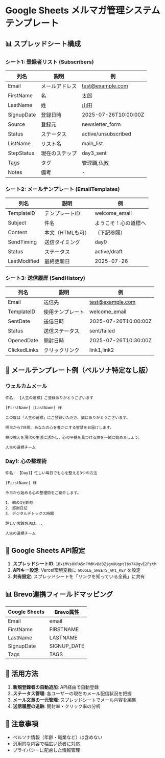 # Google Sheets メルマガ管理システム テンプレート

## 📊 スプレッドシート構成

### シート1: 登録者リスト (Subscribers)
| 列名 | 説明 | 例 |
|------|------|-----|
| Email | メールアドレス | test@example.com |
| FirstName | 名 | 太郎 |
| LastName | 姓 | 山田 |
| SignupDate | 登録日時 | 2025-07-26T10:00:00Z |
| Source | 登録元 | newsletter_form |
| Status | ステータス | active/unsubscribed |
| ListName | リスト名 | main_list |
| StepStatus | 現在のステップ | day3_sent |
| Tags | タグ | 管理職,仏教 |
| Notes | 備考 | - |

### シート2: メールテンプレート (EmailTemplates)
| 列名 | 説明 | 例 |
|------|------|-----|
| TemplateID | テンプレートID | welcome_email |
| Subject | 件名 | ようこそ！心の道標へ |
| Content | 本文（HTMLも可） | （下記参照） |
| SendTiming | 送信タイミング | day0 |
| Status | ステータス | active/draft |
| LastModified | 最終更新日 | 2025-07-26 |

### シート3: 送信履歴 (SendHistory)
| 列名 | 説明 | 例 |
|------|------|-----|
| Email | 送信先 | test@example.com |
| TemplateID | 使用テンプレート | welcome_email |
| SentDate | 送信日時 | 2025-07-26T10:00:00Z |
| Status | 送信ステータス | sent/failed |
| OpenedDate | 開封日時 | 2025-07-26T10:30:00Z |
| ClickedLinks | クリックリンク | link1,link2 |

## 📝 メールテンプレート例（ペルソナ特定なし版）

### ウェルカムメール
```
件名: 【人生の道標】ご登録ありがとうございます

[FirstName] [LastName] 様

この度は「人生の道標」にご登録いただき、誠にありがとうございます。

明日から7日間、あなたの心を豊かにする智慧をお届けします。

禅の教えを現代の生活に活かし、心の平穏を見つける旅を一緒に始めましょう。

人生の道標チーム
```

### Day1: 心の整理術
```
件名: 【Day1】忙しい毎日でも心を整える3つの方法

[FirstName] 様

今日から始める心の整理術をご紹介します。

1. 朝の3分瞑想
2. 感謝日記
3. デジタルデトックス時間

詳しい実践方法は...

人生の道標チーム
```

## 🔧 Google Sheets API設定

1. **スプレッドシートID**: `1BxiMVs0XRA5nFMdKvBdBZjgmUUqptlbs74OgvE2PztM`
2. **APIキー設定**: Vercel環境変数に `GOOGLE_SHEETS_API_KEY` を設定
3. **共有設定**: スプレッドシートを「リンクを知っている全員」に共有

## 📊 Brevo連携フィールドマッピング

| Google Sheets | Brevo属性 |
|--------------|-----------|
| Email | email |
| FirstName | FIRSTNAME |
| LastName | LASTNAME |
| SignupDate | SIGNUP_DATE |
| Tags | TAGS |

## 🚀 活用方法

1. **新規登録者の自動追加**: API経由で自動登録
2. **ステータス管理**: 各ユーザーの現在のメール配信状況を把握
3. **メール文章の一元管理**: スプレッドシートでメール内容を編集
4. **送信履歴の追跡**: 開封率・クリック率の分析

## 📌 注意事項

- ペルソナ情報（年齢・職業など）は含めない
- 汎用的な内容で幅広い読者に対応
- プライバシーに配慮した情報管理